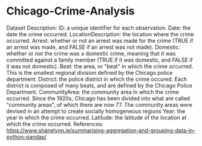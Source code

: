 # Chicago-Crime-Analysis
Dataset Description:
ID: a unique identifier for each observation.
Date: the date the crime occurred.
LocationDescription: the location where the crime occurred.
Arrest: whether or not an arrest was made for the crime (TRUE if an arrest was made, and FALSE if an arrest was not made).
Domestic: whether or not the crime was a domestic crime, meaning that it was committed against a family member (TRUE if it was domestic, and FALSE if it was not domestic).
Beat: the area, or "beat" in which the crime occurred. This is the smallest regional division defined by the Chicago police department.
District: the police district in which the crime occured. Each district is composed of many beats, and are defined by the Chicago Police Department.
CommunityArea: the community area in which the crime occurred. Since the 1920s, Chicago has been divided into what are called "community areas", of which there are now 77. The community areas were devised in an attempt to create socially homogeneous regions
Year: the year in which the crime occurred.
Latitude: the latitude of the location at which the crime occurred.
References:
 https://www.shanelynn.ie/summarising-aggregation-and-grouping-data-in-python-pandas/
